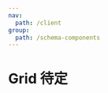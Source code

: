 ```yaml
---
nav:
  path: /client
group:
  path: /schema-components
---
```


# Grid <Badge>待定</Badge>

<code src="./demos/demo1.tsx" />
